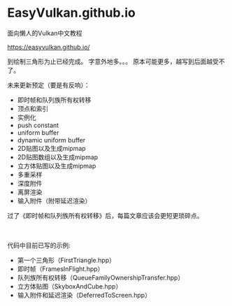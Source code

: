 # EasyVulkan.github.io
面向懒人的Vulkan中文教程

https://easyvulkan.github.io/

到绘制三角形为止已经完成。
字意外地多。。。
原本可能更多，越写到后面越受不了。

未来更新预定（要是有反响）：
* 即时帧和队列族所有权转移
* 顶点和索引
* 实例化
* push constant
* uniform buffer
* dynamic uniform buffer
* 2D贴图以及生成mipmap
* 2D贴图数组以及生成mipmap
* 立方体贴图以及生成mipmap
* 多重采样
* 深度附件
* 离屏渲染
* 输入附件（附带延迟渲染）

过了《即时帧和队列族所有权转移》后，每篇文章应该会更短更琐碎点。
<br>
<br>
<br>

代码中目前已写的示例:
* 第一个三角形（FirstTriangle.hpp）
* 即时帧（FramesInFlight.hpp）
* 队列族所有权转移（QueueFamilyOwnershipTransfer.hpp）
* 立方体贴图（SkyboxAndCube.hpp）
* 输入附件和延迟渲染（DeferredToScreen.hpp）
